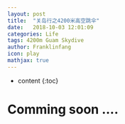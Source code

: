 ```yaml
---
layout: post
title:  "关岛行之4200米高空跳伞"
date:   2018-10-03 12:01:09
categories: Life
tags: 4200m Guam Skydive
author: Franklinfang
icon: play
mathjax: true
---
```


* content
{:toc}

# Comming soon ....